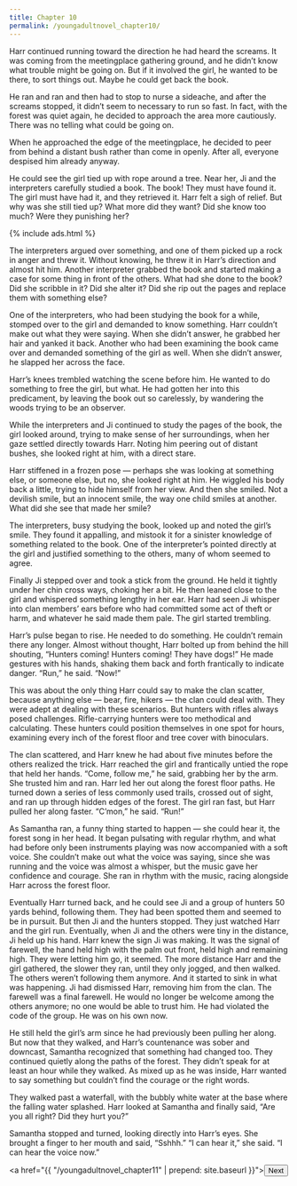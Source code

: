 ```yaml
---
title: Chapter 10
permalink: /youngadultnovel_chapter10/
---
```


Harr continued running toward the direction he had heard the screams. It was coming from the meetingplace gathering ground, and he didn’t know what trouble might be going on. But if it involved the girl, he wanted to be there, to sort things out. Maybe he could get back the book.

He ran and ran and then had to stop to nurse a sideache, and after the screams stopped, it didn’t seem to necessary to run so fast. In fact, with the forest was quiet again, he decided to approach the area more cautiously. There was no telling what could be going on.

When he approached the edge of the meetingplace, he decided to peer from behind a distant bush rather than come in openly. After all, everyone despised him already anyway.

He could see the girl tied up with rope around a tree. Near her, Ji and the interpreters carefully studied a book. The book! They must have found it. The girl must have had it, and they retrieved it. Harr felt a sigh of relief. But why was she still tied up? What more did they want? Did she know too much? Were they punishing her?

{% include ads.html %}

The interpreters argued over something, and one of them picked up a rock in anger and threw it. Without knowing, he threw it in Harr’s direction and almost hit him. Another interpreter grabbed the book and started making a case for some thing in front of the others. What had she done to the book? Did she scribble in it? Did she alter it? Did she rip out the pages and replace them with something else?

One of the interpreters, who had been studying the book for a while, stomped over to the girl and demanded to know something. Harr couldn’t make out what they were saying. When she didn’t answer, he grabbed her hair and yanked it back. Another who had been examining the book came over and demanded something of the girl as well. When she didn’t answer, he slapped her across the face.

Harr’s knees trembled watching the scene before him. He wanted to do something to free the girl, but what. He had gotten her into this predicament, by leaving the book out so carelessly, by wandering the woods trying to be an observer.

While the interpreters and Ji continued to study the pages of the book, the girl looked around, trying to make sense of her surroundings, when her gaze settled directly towards Harr. Noting him peering out of distant bushes, she looked right at him, with a direct stare.

Harr stiffened in a frozen pose — perhaps she was looking at something else, or someone else, but no, she looked right at him. He wiggled his body back a little, trying to hide himself from her view. And then she smiled. Not a devilish smile, but an innocent smile, the way one child smiles at another. What did she see that made her smile?

The interpreters, busy studying the book, looked up and noted the girl’s smile. They found it appalling, and mistook it for a sinister knowledge of something related to the book. One of the interpreter’s pointed directly at the girl and justified something to the others, many of whom seemed to agree.

Finally Ji stepped over and took a stick from the ground. He held it tightly under her chin cross ways, choking her a bit. He then leaned close to the girl and whispered something lengthy in her ear. Harr had seen Ji whisper into clan members’ ears before who had committed some act of theft or harm, and whatever he said made them pale. The girl started trembling.

Harr’s pulse began to rise. He needed to do something. He couldn’t remain there any longer. Almost without thought, Harr bolted up from behind the hill shouting, “Hunters coming! Hunters coming! They have dogs!” He made gestures with his hands, shaking them back and forth frantically to indicate danger. “Run,” he said. “Now!”

This was about the only thing Harr could say to make the clan scatter, because anything else — bear, fire, hikers — the clan could deal with. They were adept at dealing with these scenarios. But hunters with rifles always posed challenges. Rifle-carrying hunters were too methodical and calculating. These hunters could position themselves in one spot for hours, examining every inch of the forest floor and tree cover with binoculars.

The clan scattered, and Harr knew he had about five minutes before the others realized the trick. Harr reached the girl and frantically untied the rope that held her hands. “Come, follow me,” he said, grabbing her by the arm. She trusted him and ran. Harr led her out along the forest floor paths. He turned down a series of less commonly used trails, crossed out of sight, and ran up through hidden edges of the forest. The girl ran fast, but Harr pulled her along faster. “C’mon,” he said. “Run!”

As Samantha ran, a funny thing started to happen — she could hear it, the forest song in her head. It began pulsating with regular rhythm, and what had before only been instruments playing was now accompanied with a soft voice. She couldn’t make out what the voice was saying, since she was running and the voice was almost a whisper, but the music gave her confidence and courage. She ran in rhythm with the music, racing alongside Harr across the forest floor.

Eventually Harr turned back, and he could see Ji and a group of hunters 50 yards behind, following them. They had been spotted them and seemed to be in pursuit. But then Ji and the hunters stopped. They just watched Harr and the girl run. Eventually, when Ji and the others were tiny in the distance, Ji held up his hand. Harr knew the sign Ji was making. It was the signal of farewell, the hand held high with the palm out front, held high and remaining high. They were letting him go, it seemed. The more distance Harr and the girl gathered, the slower they ran, until they only jogged, and then walked. The others weren’t following them anymore. And it started to sink in what was happening. Ji had dismissed Harr, removing him from the clan. The farewell was a final farewell. He would no longer be welcome among the others anymore; no one would be able to trust him. He had violated the code of the group. He was on his own now.

He still held the girl’s arm since he had previously been pulling her along. But now that they walked, and Harr’s countenance was sober and downcast, Samantha recognized that something had changed too. They continued quietly along the paths of the forest. They didn’t speak for at least an hour while they walked. As mixed up as he was inside, Harr wanted to say something but couldn’t find the courage or the right words.

They walked past a waterfall, with the bubbly white water at the base where the falling water splashed. Harr looked at Samantha and finally said, “Are you all right? Did they hurt you?”

Samantha stopped and turned, looking directly into Harr’s eyes. She brought a finger to her mouth and said, “Sshhh.” “I can hear it,” she said. “I can hear the voice now.”

<a href="{{ "/youngadultnovel_chapter11" | prepend: site.baseurl }}"><button type="button" class="btn btn-warning">Next</button></a>
